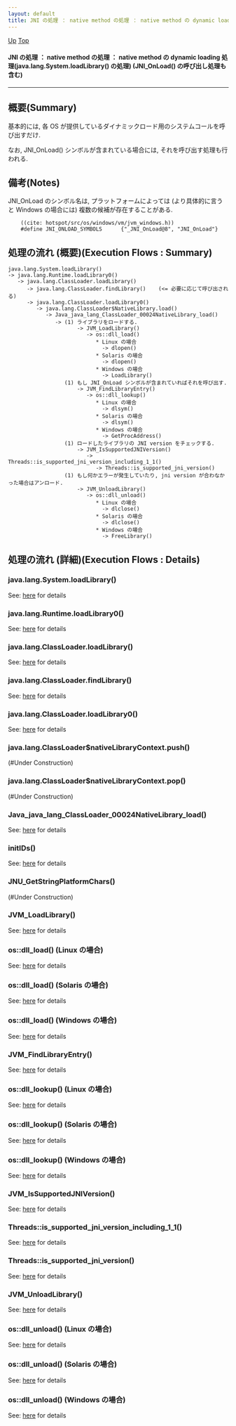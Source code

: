 ```yaml
---
layout: default
title: JNI の処理 ： native method の処理 ： native method の dynamic loading 処理(java.lang.System.loadLibrary() の処理) (JNI_OnLoad() の呼び出し処理も含む)
---
```

[Up](noNisy_uNv.html) [Top](../index.html)

#### JNI の処理 ： native method の処理 ： native method の dynamic loading 処理(java.lang.System.loadLibrary() の処理) (JNI_OnLoad() の呼び出し処理も含む)

--- 
## 概要(Summary)
基本的には, 各 OS が提供しているダイナミックロード用のシステムコールを呼び出すだけ.

なお, JNI_OnLoad() シンボルが含まれている場合には, それを呼び出す処理も行われる.

## 備考(Notes)
JNI_OnLoad のシンボル名は, プラットフォームによっては (より具体的に言うと Windows の場合には) 複数の候補が存在することがある.


```
    ((cite: hotspot/src/os/windows/vm/jvm_windows.h))
    #define JNI_ONLOAD_SYMBOLS      {"_JNI_OnLoad@8", "JNI_OnLoad"}
```


## 処理の流れ (概要)(Execution Flows : Summary)
```
java.lang.System.loadLibrary()
-> java.lang.Runtime.loadLibrary0()
   -> java.lang.ClassLoader.loadLibrary()
      -> java.lang.ClassLoader.findLibrary()    (<= 必要に応じて呼び出される)
      -> java.lang.ClassLoader.loadLibrary0()
         -> java.lang.ClassLoader$NativeLibrary.load()
            -> Java_java_lang_ClassLoader_00024NativeLibrary_load()
               -> (1) ライブラリをロードする.
                      -> JVM_LoadLibrary()
                         -> os::dll_load()
                            * Linux の場合
                              -> dlopen()
                            * Solaris の場合
                              -> dlopen()
                            * Windows の場合
                              -> LoadLibrary()
                  (1) もし JNI_OnLoad シンボルが含まれていればそれを呼び出す.
                      -> JVM_FindLibraryEntry()
                         -> os::dll_lookup()
                            * Linux の場合
                              -> dlsym()
                            * Solaris の場合
                              -> dlsym()
                            * Windows の場合
                              -> GetProcAddress()
                  (1) ロードしたライブラリの JNI version をチェックする.
                      -> JVM_IsSupportedJNIVersion()
                         -> Threads::is_supported_jni_version_including_1_1()
                            -> Threads::is_supported_jni_version()
                  (1) もし何かエラーが発生していたり, jni version が合わなかった場合はアンロード.
                      -> JVM_UnloadLibrary()
                         -> os::dll_unload()
                            * Linux の場合
                              -> dlclose()
                            * Solaris の場合
                              -> dlclose()
                            * Windows の場合
                              -> FreeLibrary()
```

## 処理の流れ (詳細)(Execution Flows : Details)
### java.lang.System.loadLibrary()
See: [here](no1711993k.html) for details
### java.lang.Runtime.loadLibrary0()
See: [here](no17119KCr.html) for details
### java.lang.ClassLoader.loadLibrary()
See: [here](no17119XMx.html) for details
### java.lang.ClassLoader.findLibrary()
See: [here](no17119WgG.html) for details
### java.lang.ClassLoader.loadLibrary0()
See: [here](no17119JWA.html) for details
### java.lang.ClassLoader$nativeLibraryContext.push()
(#Under Construction)

### java.lang.ClassLoader$nativeLibraryContext.pop()
(#Under Construction)

### Java_java_lang_ClassLoader_00024NativeLibrary_load()
See: [here](no17119jqM.html) for details
### initIDs()
See: [here](no3059QZq.html) for details
### JNU_GetStringPlatformChars()
(#Under Construction)

### JVM_LoadLibrary()
See: [here](no17119w0S.html) for details
### os::dll_load()  (Linux の場合)
See: [here](no17119KQT.html) for details
### os::dll_load()  (Solaris の場合)
See: [here](no17119XaZ.html) for details
### os::dll_load()  (Windows の場合)
See: [here](no3059djw.html) for details
### JVM_FindLibraryEntry()
See: [here](no17119JPM.html) for details
### os::dll_lookup()  (Linux の場合)
See: [here](no17119WZS.html) for details
### os::dll_lookup()  (Solaris の場合)
See: [here](no17119jjY.html) for details
### os::dll_lookup()  (Windows の場合)
See: [here](no3059qt2.html) for details
### JVM_IsSupportedJNIVersion()
See: [here](no17119xnx.html) for details
### Threads::is_supported_jni_version_including_1_1()
See: [here](no17119TBh.html) for details
### Threads::is_supported_jni_version()
See: [here](no17119Gwm.html) for details
### JVM_UnloadLibrary()
See: [here](no171199-Y.html) for details
### os::dll_unload()  (Linux の場合)
See: [here](no17119w7G.html) for details
### os::dll_unload()  (Solaris の場合)
See: [here](no171199FN.html) for details
### os::dll_unload()  (Windows の場合)
See: [here](no3059c3F.html) for details






